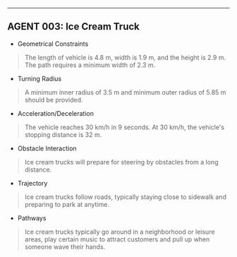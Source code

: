 ﻿
----
## AGENT 003: Ice Cream Truck
* Geometrical Constraints

>The length of vehicle is 4.8 m, width is 1.9 m, and the height is 2.9 m. The path requires a minimum width of 2.3 m.

* Turning Radius

>A minimum inner radius of 3.5 m and minimum outer radius of 5.85 m should be provided.

* Acceleration/Deceleration

>The vehicle reaches 30 km/h in 9 seconds. At 30 km/h, the vehicle's stopping distance is 32 m.

* Obstacle Interaction

>Ice cream trucks will prepare for steering by obstacles from a long distance.

* Trajectory

>Ice cream trucks follow roads, typically staying close to sidewalk and preparing to park at anytime.

* Pathways

>Ice cream trucks typically go around in a neighborhood or leisure areas, play certain music to attract customers and pull up when someone wave their hands.
